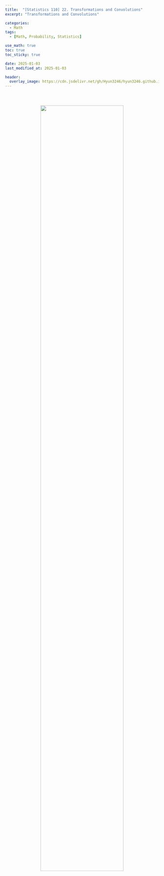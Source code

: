 ```yaml
---
title:  "[Statistics 110] 22. Transformations and Convolutions"
excerpt: "Transformations and Convolutions"

categories:
  - Math
tags:
  - [Math, Probability, Statistics]

use_math: true
toc: true
toc_sticky: true

date: 2025-01-03
last_modified_at: 2025-01-03

header:
  overlay_image: https://cdn.jsdelivr.net/gh/Hyun3246/hyun3246.github.io@master/image/overlay image/Statistics 110.png
---
```


<br/>
<figure style="display:block; text-align:center;">
  <img src="https://cdn.jsdelivr.net/gh/Hyun3246/Code-Warehouse@master/Statistics 110/Lec 22.png"
       style="width: 80%; height: auto; margin:10px">
</figure>
<br/>